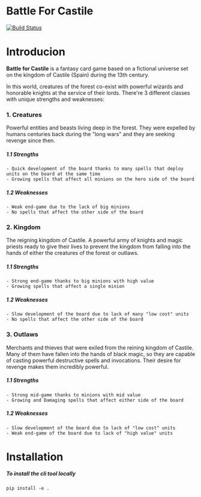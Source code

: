 # Battle For Castile

[![Build Status](https://dev.azure.com/javidgon/Battleforcastile/_apis/build/status/battleforcastile.battleforcastile?branchName=master)](https://dev.azure.com/javidgon/Battleforcastile/_build/latest?definitionId=6&branchName=master)

#  Introducion
**Battle for Castile** is a fantasy card game based on a fictional universe set on the kingdom of Castile (Spain)
during the 13th century.

In this world, creatures of the forest co-exist with powerful wizards and honorable knights at the service of their lords.
There're 3 different classes with unique strengths and weaknesses:

### 1. Creatures
Powerful entities and beasts living deep in the forest. They were expelled by humans centuries back during the "long wars" 
and they are seeking revenge since then.
##### 1.1 Strengths
    - Quick development of the board thanks to many spells that deploy units on the board at the same time
    - Growing spells that affect all minions on the hero side of the board

##### 1.2 Weaknesses
    - Weak end-game due to the lack of big minions
    - No spells that affect the other side of the board

### 2. Kingdom
The reigning kingdom of Castile. A powerful army of knights and magic priests ready to give their lives to prevent
the kingdom from falling into the hands of either the creatures of the forest or outlaws.
##### 1.1 Strengths
    - Strong end-game thanks to big minions with high value
    - Growing spells that affect a single minion

##### 1.2 Weaknesses
    - Slow development of the board due to lack of many "low cost" units
    - No spells that affect the other side of the board


### 3. Outlaws
Merchants and thieves that were exiled from the reining kingdom of Castile. Many of them have fallen into the hands of black magic,
so they are capable of casting powerful destructive spells and invocations. Their desire for revenge makes them incredibly powerful.
##### 1.1 Strengths
    - Strong mid-game thanks to minions with mid value
    - Growing and Damaging spells that affect either side of the board

##### 1.2 Weaknesses
    - Slow development of the board due to lack of "low cost" units
    - Weak end-game of the board due to lack of "high value" units


# Installation

##### To install the cli tool locally
```
pip install -e .
```
